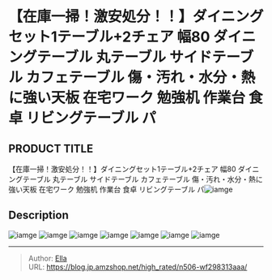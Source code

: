 # 【在庫一掃！激安処分！！】ダイニングセット1テーブル&#43;2チェア 幅80 ダイニングテーブル 丸テーブル サイドテーブル カフェテーブル 傷・汚れ・水分・熱に強い天板 在宅ワーク 勉強机 作業台 食卓 リビングテーブル パ


## PRODUCT TITLE 

【在庫一掃！激安処分！！】ダイニングセット1テーブル&#43;2チェア 幅80 ダイニングテーブル 丸テーブル サイドテーブル カフェテーブル 傷・汚れ・水分・熱に強い天板 在宅ワーク 勉強机 作業台 食卓 リビングテーブル パ![iamge](nan)

## Description











![iamge](nan)
![iamge](nan)
![iamge](nan)
![iamge](nan)
![iamge](nan)
![iamge](nan)
![iamge](nan)


---

> Author: [Ella](https://blog.jp.amzshop.net/)  
> URL: https://blog.jp.amzshop.net/high_rated/n506-wf298313aaa/  

